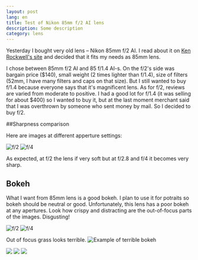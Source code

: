 ```yaml
---
layout: post
lang: en
title: Test of Nikon 85mm f/2 AI lens
description: Some description
category: lens
---
```


Yesterday I bought very old lens – Nikon 85mm f/2 AI. I read about it on [Ken Rockwell's site][kenrockwell] and decided that it fits my needs as 85mm lens.

I chose between 85mm f/2 AI and 85 f/1.4 AI-s. On the f/2's side was bargain price ($140), small weight (2 times lighter than f/1.4), size of filters (52mm, I have many filters and caps on that size). But I still wanted to buy f/1.4 because everyone says that it's magnificent lens. As for f/2, reviews are varied from moderate to positive. I had a good lot for f/1.4 (it was selling for about $400) so I wanted to buy it, but at the last moment merchant said that I was overthrown by someone who sent money by mail. So I decided to buy f/2.




[kenrockwell]: http://www.kenrockwell.com/nikon/85f2ais.htm

##Sharpness comparison

Here are images at different apperture settings:

![f/2](http://farm8.staticflickr.com/7487/15506193727_4c97dca998_c.jpg)
![f/4](http://farm8.staticflickr.com/7517/15071448284_8229bd5a6a_c.jpg)

As expected, at f/2 the lens if very soft but at f/2.8 and f/4 it becomes very sharp.

## Bokeh

What I want from 85mm lens is a good bokeh. I plan to use it for potraits so bokeh should be neutral or good. Unfortunately, this lens has a poor bokeh at any apertures. Look how crispy and distracting are the out-of-focus parts of the images. Disgusting!

![f/2](http://farm4.staticflickr.com/3944/15506201767_9bc6cb5ebf_c.jpg)
![f/4](http://farm6.staticflickr.com/5598/15689485961_e4a51d24e4_c.jpg)


Out of focus grass looks terrible.
![Example of terrible bokeh](http://farm6.staticflickr.com/5604/15506196787_9aae056bf8_c.jpg)

![](http://farm6.staticflickr.com/5604/15506196787_9aae056bf8_c.jpg)
![](http://farm6.staticflickr.com/5604/15506196787_9aae056bf8_c.jpg)
![](http://farm6.staticflickr.com/5604/15506196787_9aae056bf8_c.jpg)


